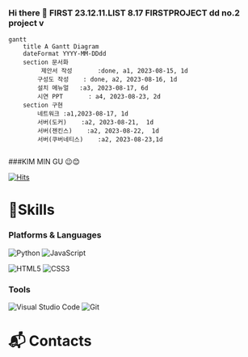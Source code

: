 ### Hi there 👋   FIRST 23.12.11.LIST  8.17 FIRSTPROJECT  dd no.2 project v
```mermaid
gantt
    title A Gantt Diagram
    dateFormat YYYY-MM-DDdd
    section 문서화
         제안서 작성       :done, a1, 2023-08-15, 1d
        구성도 작성    : done, a2, 2023-08-16, 1d
        설치 메뉴얼   :a3, 2023-08-17, 6d
        시연 PPT       : a4, 2023-08-23, 2d
    section 구현
        네트워크 :a1,2023-08-17, 1d
        서버(도커)    :a2, 2023-08-21,  1d
        서버(젠킨스)    :a2, 2023-08-22,  1d
        서버(쿠버네티스)    :a2, 2023-08-23,1d
        
```
###KIM MIN GU 😉😊  

[![Hits](https://hits.seeyoufarm.com/api/count/incr/badge.svg?url=https%3A%2F%2Fgithub.com%2Fmmingu&count_bg=%239DB6DF&title_bg=%2383D1DB&icon=&icon_color=%23E7E7E7&title=hits&edge_flat=false)](https://hits.seeyoufarm.com)

# 💪Skills
### Platforms & Languages
![Python](https://img.shields.io/badge/Python-3776AB.svg?&style=for-the-badge&logo=Python&logoColor=white)
![JavaScript](https://img.shields.io/badge/JavaScript-F7DF1E.svg?&style=for-the-badge&logo=JavaScript&logoColor=white)

![HTML5](https://img.shields.io/badge/HTML5-E34F26.svg?&style=for-the-badge&logo=HTML5&logoColor=white)
![CSS3](https://img.shields.io/badge/CSS3-1572B6.svg?&style=for-the-badge&logo=CSS3&logoColor=white)
### Tools
![Visual Studio Code](https://img.shields.io/badge/Visual%20Studio%20Code-007ACC.svg?&style=for-the-badge&logo=Visual%20Studio%20Code&logoColor=white)
![Git](https://img.shields.io/badge/Git-F05032.svg?&style=for-the-badge&logo=Git&logoColor=white)

# :mailbox_with_mail: Contacts

<!--
**mmingu/mmingu** is a ✨ _special_ ✨ repository because its `README.md` (this file) appears on your GitHub profile.

Here are some ideas to get you started:

- 🔭 I’m currently working on ...
- 🌱 I’m currently learning ...
- 👯 I’m looking to collaborate on ...
- 🤔 I’m looking for help with ...
- 💬 Ask me about ...
- 📫 How to reach me: ...
- 😄 Pronouns: ...
- ⚡ Fun fact: ...
-->
